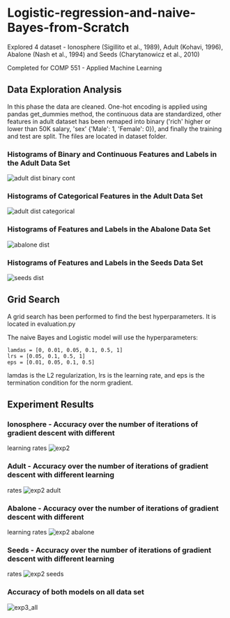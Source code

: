 # Logistic-regression-and-naive-Bayes-from-Scratch
Explored 4 dataset - Ionosphere (Sigillito et al., 1989), Adult (Kohavi, 1996), Abalone (Nash et al., 1994) and Seeds (Charytanowicz et al., 2010)

Completed for COMP 551 - Applied Machine Learning

## Data Exploration Analysis

In this phase the data are cleaned. One-hot encoding is applied using pandas get_dummies method, the continuous data are standardized, other features in adult dataset has been remaped into binary ('rich' higher or lower than 50K salary, 'sex' {'Male': 1, 'Female': 0}), and finally the training and test are split. The files are located in dataset folder.

### Histograms of Binary and Continuous Features and Labels in the Adult Data Set

![adult dist binary cont](https://user-images.githubusercontent.com/57273222/96785151-638e9480-13bc-11eb-8d76-c46b2ab6cf41.png)

### Histograms of Categorical Features in the Adult Data Set

![adult dist categorical](https://user-images.githubusercontent.com/57273222/96785278-93d63300-13bc-11eb-8ee6-992d92e39ecd.png)

### Histograms of Features and Labels in the Abalone Data Set 

![abalone dist](https://user-images.githubusercontent.com/57273222/96785457-d26bed80-13bc-11eb-9897-da35fa20bab4.png)

### Histograms of Features and Labels in the Seeds Data Set

![seeds dist](https://user-images.githubusercontent.com/57273222/96785532-eadc0800-13bc-11eb-93fc-6cc197bdfb3c.png)

## Grid Search

A grid search has been performed to find the best hyperparameters. It is located in evaluation.py

The naive Bayes and Logistic model will use the hyperparameters: 
```
lamdas = [0, 0.01, 0.05, 0.1, 0.5, 1]
lrs = [0.05, 0.1, 0.5, 1]
eps = [0.01, 0.05, 0.1, 0.5]
```

lamdas is the L2 regularization, lrs is the learning rate, and eps is the termination condition for the norm gradient.

## Experiment Results
### Ionosphere - Accuracy over the number of iterations of gradient descent with different
learning rates
![exp2](https://user-images.githubusercontent.com/57273222/96787907-9044ab00-13c0-11eb-80ef-48f877e79f84.png)

### Adult - Accuracy over the number of iterations of gradient descent with different learning
rates
![exp2 adult](https://user-images.githubusercontent.com/57273222/96787934-9dfa3080-13c0-11eb-970d-3157b1212383.png)

### Abalone - Accuracy over the number of iterations of gradient descent with different
learning rates
![exp2 abalone](https://user-images.githubusercontent.com/57273222/96787977-ad797980-13c0-11eb-9898-faebf6c2bbd1.png)

### Seeds - Accuracy over the number of iterations of gradient descent with different learning
rates
![exp2 seeds](https://user-images.githubusercontent.com/57273222/96788004-b8340e80-13c0-11eb-9719-01976c6620bd.png)

### Accuracy of both models on all data set 
![exp3_all](https://user-images.githubusercontent.com/57273222/96789288-e1ee3500-13c2-11eb-8d94-0d42eeabe2e4.PNG)

